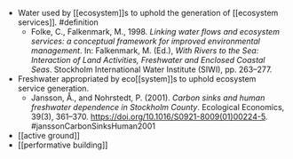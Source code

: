 - Water used by [[ecosystem]]s to uphold the generation of [[ecosystem services]]. #definition
	- Folke, C., Falkenmark, M., 1998. _Linking water flows and ecosystem services: a conceptual framework for improved environmental management_. In: Falkenmark, M. (Ed.), _With Rivers to the Sea: Interaction of Land Activities, Freshwater and Enclosed Coastal Seas_. Stockholm International Water Institute (SIWI), pp. 263–277.
- Freshwater appropriated by eco[[system]]s to uphold ecosystem service generation.
	- Jansson, Å., and Nohrstedt, P. (2001). _Carbon sinks and human freshwater dependence in Stockholm County_. Ecological Economics, 39(3), 361–370. https://doi.org/10.1016/S0921-8009(01)00224-5. #janssonCarbonSinksHuman2001
- [[active ground]]
- [[performative building]]